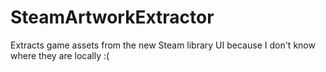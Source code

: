 # SteamArtworkExtractor
Extracts game assets from the new Steam library UI because I don't know where they are locally :(
